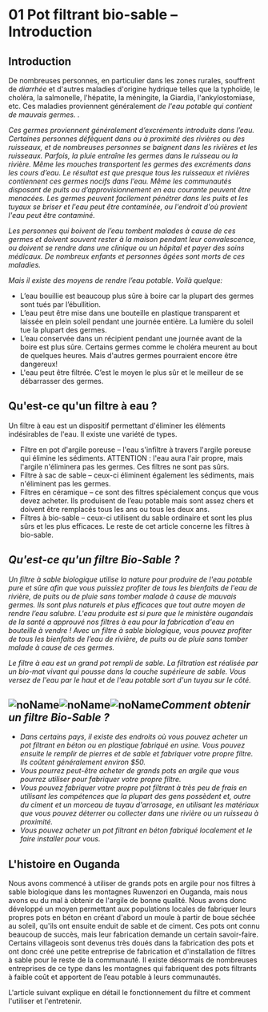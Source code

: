 # 01 Pot filtrant bio-sable – Introduction

## Introduction

De nombreuses personnes, en particulier dans les zones rurales, souffrent de *diarrhée* et d'autres maladies d'origine hydrique telles que la typhoïde, le choléra, la salmonelle, l'hépatite, la méningite, la Giardia, l'ankylostomiase, etc. Ces maladies proviennent généralement *de l'eau potable qui contient de mauvais germes. .*

*Ces germes proviennent généralement d’excréments introduits dans l’eau. Certaines personnes défèquent dans ou à proximité des rivières ou des ruisseaux, et de nombreuses personnes se baignent dans les rivières et les ruisseaux. Parfois, la pluie entraîne les germes dans le ruisseau ou la rivière. Même les mouches transportent les germes des excréments dans les cours d’eau. Le résultat est que presque tous les ruisseaux et rivières contiennent ces germes nocifs dans l’eau. Même les communautés disposant de puits ou d’approvisionnement en eau courante peuvent être menacées. Les germes peuvent facilement pénétrer dans les puits et les tuyaux se briser et l'eau peut être contaminée, ou l'endroit d'où provient l'eau peut être contaminé.*

*Les personnes qui boivent de l’eau tombent malades à cause de ces germes et doivent souvent rester à la maison pendant leur convalescence, ou doivent se rendre dans une clinique ou un hôpital et payer des soins médicaux. De nombreux enfants et personnes âgées sont morts de ces maladies.*

*Mais il existe des moyens de rendre l’eau potable. Voilà quelque:*

-   L’eau bouillie est beaucoup plus sûre à boire car la plupart des germes sont tués par l’ébullition.
-   L’eau peut être mise dans une bouteille en plastique transparent et laissée en plein soleil pendant une journée entière. La lumière du soleil tue la plupart des germes.
-   L’eau conservée dans un récipient pendant une journée avant de la boire est plus sûre. Certains germes comme le choléra meurent au bout de quelques heures. Mais d'autres germes pourraient encore être dangereux!
-   L'eau peut être filtrée. C’est le moyen le plus sûr et le meilleur de se débarrasser des germes.

## Qu'est-ce qu'un filtre à eau ?

Un filtre à eau est un dispositif permettant d'éliminer les éléments indésirables de l'eau. Il existe une variété de types.

-   Filtre en pot d'argile poreuse – l'eau s'infiltre à travers l'argile poreuse qui élimine les sédiments. ATTENTION : l'eau aura l'air propre, mais l'argile n'éliminera pas les germes. Ces filtres ne sont pas sûrs.
-   Filtre à sac de sable – ceux-ci éliminent également les sédiments, mais n'éliminent pas les germes.
-   Filtres en céramique – ce sont des filtres spécialement conçus que vous devez acheter. Ils produisent de l’eau potable mais sont assez chers et doivent être remplacés tous les ans ou tous les deux ans.
-   Filtres à bio-sable – ceux-ci utilisent du sable ordinaire et sont les plus sûrs et les plus efficaces. Le reste de cet article concerne les filtres à bio-sable.

## *Qu'est-ce qu'un filtre Bio-Sable ?*

*Un filtre à sable biologique utilise la nature pour produire de l'eau potable pure et sûre afin que vous puissiez profiter de tous les bienfaits de l'eau de rivière, de puits ou de pluie sans tomber malade à cause de mauvais germes. Ils sont plus naturels et plus efficaces que tout autre moyen de rendre l’eau salubre. L'eau produite est si pure que le ministère ougandais de la santé a approuvé nos filtres à eau pour la fabrication d'eau en bouteille à vendre ! Avec un filtre à sable biologique, vous pouvez profiter de tous les bienfaits de l’eau de rivière, de puits ou de pluie sans tomber malade à cause de ces germes.*

*Le filtre à eau est un grand pot rempli de sable. La filtration est réalisée par un bio-mat vivant qui pousse dans la couche supérieure de sable. Vous versez de l'eau par le haut et de l'eau potable sort d'un tuyau sur le côté.*

## ![noName](/media/04_Bio-Water-Filters/01-Bio-sand-filter-What-is-it/5db754e3a8c345d1a83786c1f2777e05.jpeg)![noName](/media/04_Bio-Water-Filters/01-Bio-sand-filter-What-is-it/3dbef302c85d2d394b5e9de73c8f04c9.png)![noName](/media/04_Bio-Water-Filters/01-Bio-sand-filter-What-is-it/92e731c060cf773761a008b1ef32676f.jpeg)*Comment obtenir un filtre Bio-Sable ?*

-   *Dans certains pays, il existe des endroits où vous pouvez acheter un pot filtrant en béton ou en plastique fabriqué en usine. Vous pouvez ensuite le remplir de pierres et de sable et fabriquer votre propre filtre. Ils coûtent généralement environ \$50.*
-   *Vous pourrez peut-être acheter de grands pots en argile que vous pourrez utiliser pour fabriquer votre propre filtre.*
-   *Vous pouvez fabriquer votre propre pot filtrant à très peu de frais en utilisant les compétences que la plupart des gens possèdent et, outre du ciment et un morceau de tuyau d'arrosage, en utilisant les matériaux que vous pouvez déterrer ou collecter dans une rivière ou un ruisseau à proximité.*
-   *Vous pouvez acheter un pot filtrant en béton fabriqué localement et le faire installer pour vous.*

## L'histoire en Ouganda

Nous avons commencé à utiliser de grands pots en argile pour nos filtres à sable biologique dans les montagnes Ruwenzori en Ouganda, mais nous avons eu du mal à obtenir de l'argile de bonne qualité. Nous avons donc développé un moyen permettant aux populations locales de fabriquer leurs propres pots en béton en créant d'abord un moule à partir de boue séchée au soleil, qu'ils ont ensuite enduit de sable et de ciment. Ces pots ont connu beaucoup de succès, mais leur fabrication demande un certain savoir-faire. Certains villageois sont devenus très doués dans la fabrication des pots et ont donc créé une petite entreprise de fabrication et d'installation de filtres à sable pour le reste de la communauté. Il existe désormais de nombreuses entreprises de ce type dans les montagnes qui fabriquent des pots filtrants à faible coût et apportent de l’eau potable à leurs communautés.

L'article suivant explique en détail le fonctionnement du filtre et comment l'utiliser et l'entretenir.
